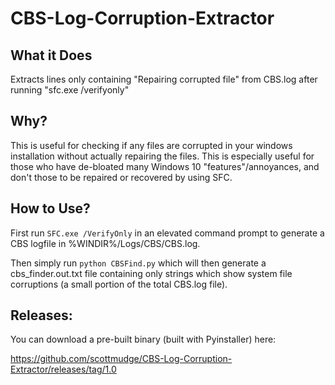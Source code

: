 # CBS-Log-Corruption-Extractor

## What it Does

Extracts lines only containing "Repairing corrupted file" from CBS.log after running "sfc.exe /verifyonly"

## Why?

This is useful for checking if any files are corrupted in your windows installation without actually repairing the files. This is especially useful for those who have de-bloated many Windows 10 "features"/annoyances, and don't those to be repaired or recovered by using SFC.

## How to Use?

First run `SFC.exe /VerifyOnly` in an elevated command prompt to generate a CBS logfile in %WINDIR%/Logs/CBS/CBS.log.

Then simply run `python CBSFind.py` which will then generate a cbs_finder.out.txt file containing only strings which show system file corruptions (a small portion of the total CBS.log file).

## Releases:

You can download a pre-built binary (built with Pyinstaller) here:

https://github.com/scottmudge/CBS-Log-Corruption-Extractor/releases/tag/1.0

